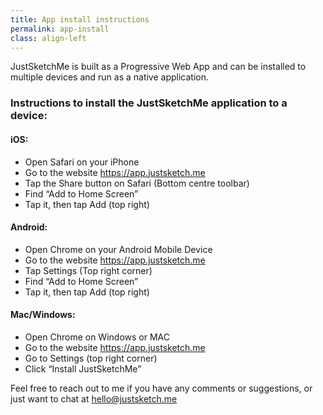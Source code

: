 ```yaml
---
title: App install instructions
permalink: app-install
class: align-left
---
```


JustSketchMe is built as a Progressive Web App and can be installed to multiple devices and run as a native application.

### Instructions to install the JustSketchMe application to a device:
#### iOS:
- Open Safari on your iPhone
- Go to the website https://app.justsketch.me
- Tap the Share button on Safari (Bottom centre toolbar)
- Find “Add to Home Screen”
- Tap it, then tap Add (top right)

#### Android:
- Open Chrome on your Android Mobile Device
- Go to the website https://app.justsketch.me
- Tap Settings (Top right corner)
- Find “Add to Home Screen”
- Tap it, then tap Add (top right)

#### Mac/Windows:
- Open Chrome on Windows or MAC
- Go to the website https://app.justsketch.me
- Go to Settings (top right corner)
- Click “Install JustSketchMe”

Feel free to reach out to me if you have any comments or suggestions, or just want to chat at hello@justsketch.me
